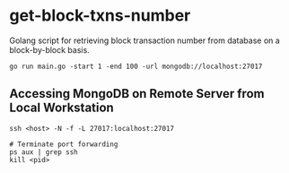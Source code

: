 # get-block-txns-number
Golang script for retrieving block transaction number from database on a block-by-block basis.

```
go run main.go -start 1 -end 100 -url mongodb://localhost:27017
```

## Accessing MongoDB on Remote Server from Local Workstation
```
ssh <host> -N -f -L 27017:localhost:27017

# Terminate port forwarding
ps aux | grep ssh
kill <pid>
```